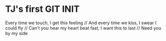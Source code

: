 # TJ's first GIT INIT

Every time we touch, I get this feeling //
And every time we kiss, I swear I could fly //
Can't you hear my heart beat fast, I want this to last //
Need you by my side
